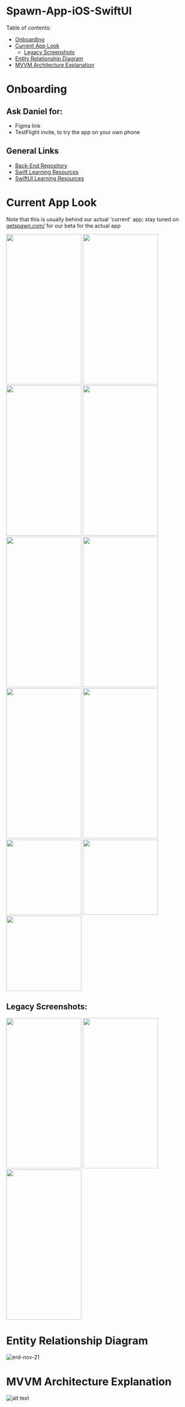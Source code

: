 # Spawn-App-iOS-SwiftUI

Table of contents:
- [Onboarding](#onboarding)
- [Current App Look](#current-app-look)
    - [Legacy Screenshots](#legacy-screenshots)
- [Entity Relationship Diagram](#entity-relationship-diagram)
- [MVVM Architecture Explanation](#mvvm-architecture-explanation)

# Onboarding

## Ask Daniel for:

- Figma link
- TestFlight invite, to try the app on your own phone

## General Links

- [Back-End Repository](https://github.com/Daggerpov/Spawn-App-Back-End)
- [Swift Learning Resources](https://danielagapov.notion.site/Coding-Learning-Resources-5e2294e8ffa342b0bd103aafee808f99#12edfd4fb3e380a5b6dee6d78a2c67dd:~:text=File%20Structure-,Swift,-Basics)
- [SwiftUI Learning Resources](https://danielagapov.notion.site/Coding-Learning-Resources-5e2294e8ffa342b0bd103aafee808f99#12edfd4fb3e380a5b6dee6d78a2c67dd)
 
# Current App Look

Note that this is usually behind our actual 'current' app; stay tuned on [getspawn.com/]([url](https://getspawn.com/)) for our beta for the actual app

<img src="https://github.com/user-attachments/assets/1d9f156e-39d9-4d03-b9f4-5eff24b68b4e" width="200" height="400" />
<img src="current-app-look-images/map-view.png" width="200" height="400" />
<img src="current-app-look-images/tags-for-new-friend.png" width="200" height="400" />
<img src="current-app-look-images/new-friends-tab.png" width="200" height="400" />
<img src="current-app-look-images/tags-tab.png" width="200" height="400" />
<img src="current-app-look-images/profile-page.png" width="200" height="400" />
<img src="current-app-look-images/event-description-modal.png" width="200" height="400" />
<img src="current-app-look-images/event-creation.png" width="200" height="400" />
<img src="current-app-look-images/event-creation-invite-tags.png" width="200" />
<img src="current-app-look-images/event-creation-invite-friends.png" width="200"/>
<img src="current-app-look-images/tag-deletion.png" width="200"/>

## Legacy Screenshots:

<img src="current-app-look-images/friends-tab.png" width="200" height="400" />
<img src="current-app-look-images/tags-view.png" width="200" height="400" />
<img src="current-app-look-images/friends-list.png" width="200" height="400" />



# Entity Relationship Diagram

![erd-nov-21](entity-relationship-diagram.png)

# MVVM Architecture Explanation
![alt text](Spawn-App-iOS-SwiftUI/mvvm-architecture-explanation.png)
